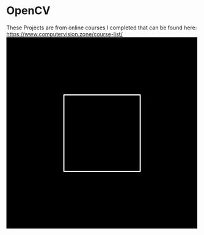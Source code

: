# OpenCV
These Projects are from online courses I completed that can be found here: https://www.computervision.zone/course-list/
![Cube](Cube.gif)
